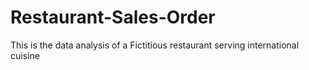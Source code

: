 # Restaurant-Sales-Order
This is the data analysis of a Fictitious restaurant serving international cuisine
